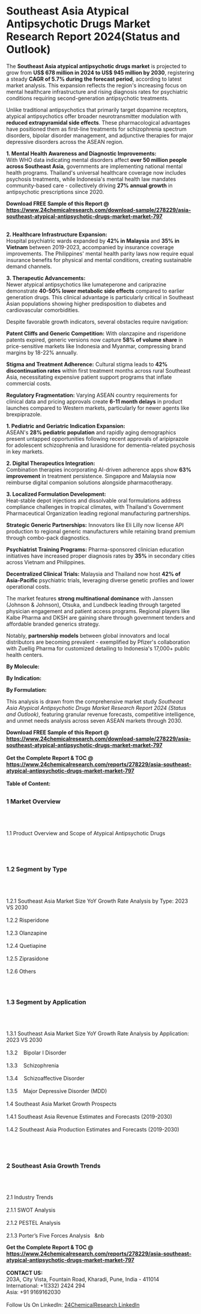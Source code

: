<h1>Southeast Asia Atypical Antipsychotic Drugs Market Research Report 2024(Status and Outlook)</h1><p>The <strong>Southeast Asia atypical antipsychotic drugs market</strong> is projected to grow from <strong>US$ 678 million in 2024 to US$ 945 million by 2030</strong>, registering a steady <strong>CAGR of 5.7% during the forecast period</strong>, according to latest market analysis. This expansion reflects the region's increasing focus on mental healthcare infrastructure and rising diagnosis rates for psychiatric conditions requiring second-generation antipsychotic treatments.</p><p>Unlike traditional antipsychotics that primarily target dopamine receptors, atypical antipsychotics offer broader neurotransmitter modulation with <strong>reduced extrapyramidal side effects</strong>. These pharmacological advantages have positioned them as first-line treatments for schizophrenia spectrum disorders, bipolar disorder management, and adjunctive therapies for major depressive disorders across the ASEAN region.</p><p><strong>1. Mental Health Awareness and Diagnostic Improvements:</strong><br>
With WHO data indicating mental disorders affect <strong>over 50 million people across Southeast Asia</strong>, governments are implementing national mental health programs. Thailand's universal healthcare coverage now includes psychosis treatments, while Indonesia's mental health law mandates community-based care - collectively driving <strong>27% annual growth</strong> in antipsychotic prescriptions since 2020.</p><div><b>Download FREE Sample of this Report @ 
            <a href="https://www.24chemicalresearch.com/download-sample/278229/asia-southeast-atypical-antipsychotic-drugs-market-market-797">
            https://www.24chemicalresearch.com/download-sample/278229/asia-southeast-atypical-antipsychotic-drugs-market-market-797</a></b></div><br><p><strong>2. Healthcare Infrastructure Expansion:</strong><br>
Hospital psychiatric wards expanded by <strong>42% in Malaysia</strong> and <strong>35% in Vietnam</strong> between 2019-2023, accompanied by insurance coverage improvements. The Philippines' mental health parity laws now require equal insurance benefits for physical and mental conditions, creating sustainable demand channels.</p><p><strong>3. Therapeutic Advancements:</strong><br>
Newer atypical antipsychotics like lumateperone and cariprazine demonstrate <strong>40-50% lower metabolic side effects</strong> compared to earlier generation drugs. This clinical advantage is particularly critical in Southeast Asian populations showing higher predisposition to diabetes and cardiovascular comorbidities.</p><p>Despite favorable growth indicators, several obstacles require navigation:</p><p><strong>Patent Cliffs and Generic Competition:</strong> With olanzapine and risperidone patents expired, generic versions now capture <strong>58% of volume share</strong> in price-sensitive markets like Indonesia and Myanmar, compressing brand margins by 18-22% annually.</p><p><strong>Stigma and Treatment Adherence:</strong> Cultural stigma leads to <strong>42% discontinuation rates</strong> within first treatment months across rural Southeast Asia, necessitating expensive patient support programs that inflate commercial costs.</p><p><strong>Regulatory Fragmentation:</strong> Varying ASEAN country requirements for clinical data and pricing approvals create <strong>6-11 month delays</strong> in product launches compared to Western markets, particularly for newer agents like brexpiprazole.</p><p><strong>1. Pediatric and Geriatric Indication Expansion:</strong><br>
ASEAN's <strong>28% pediatric population</strong> and rapidly aging demographics present untapped opportunities following recent approvals of aripiprazole for adolescent schizophrenia and lurasidone for dementia-related psychosis in key markets.</p><p><strong>2. Digital Therapeutics Integration:</strong><br>
Combination therapies incorporating AI-driven adherence apps show <strong>63% improvement</strong> in treatment persistence. Singapore and Malaysia now reimburse digital companion solutions alongside pharmacotherapy.</p><p><strong>3. Localized Formulation Development:</strong><br>
Heat-stable depot injections and dissolvable oral formulations address compliance challenges in tropical climates, with Thailand's Government Pharmaceutical Organization leading regional manufacturing partnerships.</p><p><strong>Strategic Generic Partnerships:</strong> Innovators like Eli Lilly now license API production to regional generic manufacturers while retaining brand premium through combo-pack diagnostics.</p><p><strong>Psychiatrist Training Programs:</strong> Pharma-sponsored clinician education initiatives have increased proper diagnosis rates by <strong>35%</strong> in secondary cities across Vietnam and Philippines.</p><p><strong>Decentralized Clinical Trials:</strong> Malaysia and Thailand now host <strong>42% of Asia-Pacific</strong> psychiatric trials, leveraging diverse genetic profiles and lower operational costs.</p><p>The market features <strong>strong multinational dominance</strong> with Janssen (Johnson &amp; Johnson), Otsuka, and Lundbeck leading through targeted physician engagement and patient access programs. Regional players like Kalbe Pharma and DKSH are gaining share through government tenders and affordable branded generics strategy.</p><p>Notably, <strong>partnership models</strong> between global innovators and local distributors are becoming prevalent - exemplified by Pfizer's collaboration with Zuellig Pharma for customized detailing to Indonesia's 17,000+ public health centers.</p><p><strong>By Molecule:</strong></p><p><strong>By Indication:</strong></p><p><strong>By Formulation:</strong></p><p>This analysis is drawn from the comprehensive market study <em>Southeast Asia Atypical Antipsychotic Drugs Market Research Report 2024 (Status and Outlook)</em>, featuring granular revenue forecasts, competitive intelligence, and unmet needs analysis across seven ASEAN markets through 2030.</p><div><b>Download FREE Sample of this Report @ 
            <a href="https://www.24chemicalresearch.com/download-sample/278229/asia-southeast-atypical-antipsychotic-drugs-market-market-797">
            https://www.24chemicalresearch.com/download-sample/278229/asia-southeast-atypical-antipsychotic-drugs-market-market-797</a></b></div><br><div><b>Get the Complete Report & TOC @ 
            <a href="https://www.24chemicalresearch.com/reports/278229/asia-southeast-atypical-antipsychotic-drugs-market-market-797">
            https://www.24chemicalresearch.com/reports/278229/asia-southeast-atypical-antipsychotic-drugs-market-market-797</a></b></div><br>
            <b>Table of Content:</b><p><h2><span style="font-size:16px"><strong>1 Market Overview&nbsp;&nbsp; &nbsp;</strong></span></h2><br />
<br />
<p>1.1 Product Overview and Scope of Atypical Antipsychotic Drugs&nbsp;</p><br />
<br />
<h2><strong><span style="font-size:16px">1.2 Segment by Type&nbsp;&nbsp; &nbsp;</span></strong></h2><br />
<br />
<p>1.2.1 Southeast Asia Market Size YoY Growth Rate Analysis by Type: 2023 VS 2030&nbsp;&nbsp; &nbsp;<br /><br />
1.2.2 Risperidone&nbsp;&nbsp; &nbsp;<br /><br />
1.2.3 Olanzapine<br /><br />
1.2.4 Quetiapine<br /><br />
1.2.5 Ziprasidone<br /><br />
1.2.6 Others<br /><br />
<br />
<h2><span style="font-size:16px"><strong>1.3 Segment by Application&nbsp;&nbsp;</strong></span></h2><br />
<br />
<p>1.3.1 Southeast Asia Market Size YoY Growth Rate Analysis by Application: 2023 VS 2030&nbsp;&nbsp; &nbsp;<br /><br />
1.3.2&nbsp;&nbsp; &nbsp;Bipolar I Disorder<br /><br />
1.3.3&nbsp;&nbsp; &nbsp;Schizophrenia<br /><br />
1.3.4&nbsp;&nbsp; &nbsp;Schizoaffective Disorder<br /><br />
1.3.5&nbsp;&nbsp; &nbsp;Major Depressive Disorder (MDD)<br /><br />
1.4 Southeast Asia Market Growth Prospects&nbsp;&nbsp; &nbsp;<br /><br />
1.4.1 Southeast Asia Revenue Estimates and Forecasts (2019-2030)&nbsp;&nbsp; &nbsp;<br /><br />
1.4.2 Southeast Asia Production Estimates and Forecasts (2019-2030)&nbsp;&nbsp;</p><br />
<br />
<h2><span style="font-size:16px"><strong>2 Southeast Asia Growth Trends&nbsp;&nbsp; &nbsp;</strong></span></h2><br />
<br />
<p>2.1 Industry Trends&nbsp;&nbsp; &nbsp;<br /><br />
2.1.1 SWOT Analysis&nbsp;&nbsp; &nbsp;<br /><br />
2.1.2 PESTEL Analysis&nbsp;&nbsp; &nbsp;<br /><br />
2.1.3 Porter&rsquo;s Five Forces Analysis&nbsp;&nbsp; &nb</p><div><b>Get the Complete Report & TOC @ 
            <a href="https://www.24chemicalresearch.com/reports/278229/asia-southeast-atypical-antipsychotic-drugs-market-market-797">
            https://www.24chemicalresearch.com/reports/278229/asia-southeast-atypical-antipsychotic-drugs-market-market-797</a></b></div><br><b>CONTACT US:</b><br>
            203A, City Vista, Fountain Road, Kharadi, Pune, India - 411014<br>
            International: +1(332) 2424 294<br>
            Asia: +91 9169162030 <br><br>
            Follow Us On LinkedIn: <a href="https://www.linkedin.com/company/24chemicalresearch/">24ChemicalResearch LinkedIn</a>
